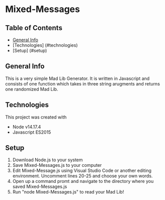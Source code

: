 # Mixed-Messages
## Table of Contents
* [General Info](#general-info)
* [Technologies] (#technologies)
* [Setup] (#setup)

## General Info
This is a very simple Mad Lib Generator. It is written in Javascript and consists of one function which takes in three string arugments and returns one randomized Mad Lib.

## Technologies
This project was created with
* Node v14.17.4
* Javascript ES2015

## Setup
1. Download Node.js to your system
2. Save Mixed-Messages.js to your computer
3. Edit Mixed-Message.js using Visual Studio Code or another editing environment. Uncomment lines 20-25 and choose your own words.
4. Open up a command promt and navigate to the directory where you saved Mixed-Messages.js
5. Run "node Mixed-Messages.js" to read your Mad Lib!
